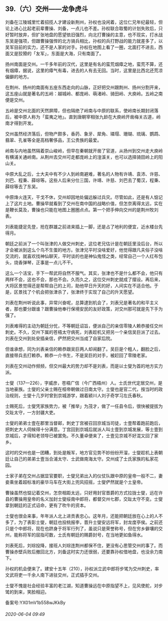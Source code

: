 ## 39.（六）交州——龙争虎斗
刘备在江陵城里忙着招揽人才建设新荆州，孙权也没闲着，这位仁兄年纪最轻，但论上进心比起老前辈曹操、刘备，一点儿也不差。孙权联合取蜀的计划失败后，只好暂时放弃，但扩张地盘的愿望依旧强烈，向北打曹操的主意，也不现实，打水战东吴是强项，但跟曹操强悍的北方骑兵相比，孙权的兵打野战的能力就差多了，以吴军目前的实力，还不是人家的对手。孙权在地图上看了一圈，北面打不进去，西面又是狡猾的「友军」，东面是大海，只有南面了。



扬州南面是交州。一千多年前的汉代，这里是有名的蛮荒烟瘴之地，蛮荒不算，还有烟瘴，据说，这里的瘴气有毒，进去的人有去无回。当时，这里是比西北还荒凉偏僻的地方。



在荆州、扬州的南面有五座东西走向的山脉，正好把交州跟荆州、扬州分割开来，这五座山就是著名的五岭：越城岭、都庞岭、萌渚岭、骑田岭、大庾岭。五岭之南便是交州。



五岭是交州北面的天然屏障，但也隔绝了岭南与中原的联系，使岭南长期封闭落后，被中原人称为「蛮夷之地」。直到唐朝宰相张九龄在大庾岭开凿梅关古道，岭南才得到开发。



交州虽然经济落后，但物产颇多，香药、象牙、犀角、璘瑁、珊瑚、琉璃、鹦鹉、翡翠、孔雀等全是高档奢侈品，王公贵族的最爱。



岭南与内地虽然隔着崇山峻岭，但早在秦朝就开凿了官道，从扬州到交州走大庾岭有横浦关通岭南。从荆州去交州可走都庞岭上的湟溪关，也可以选择骑田岭上的阳山关。



中原大乱之后，士大夫中有不少人到岭南避难，著名的人物有许靖、袁沛、许慈、刘巴、程秉、薛琮等。这些人后来分仕三国，许靖、许慈、刘巴去了蜀汉，程秉、薛琮等去了东吴。



中原烽火连天，干戈不休，交州却因地处偏远躲过兵灾。尽管如此，还是有人惦记上了这片土地。曹操早就看到了交州在南中国的战略价值，但怎奈离得太远，实在是鞭长莫及，曹操也只能在地图上圈圈点点。第一个把手伸向交州的是荆州牧刘表。



刘表能捷足先登，抢在群雄之前进来插上一脚，还是占了地利的便宜，近水楼台先得月。



朝廷之前派了一个叫张津的人做交州刺史，这位老兄估计是在朝廷里没后台，所以才会被派到这么个鸟不生蛋的地方。张津兄平时没啥爱好，他觉得跟凡夫俗子没啥交流的，就喜欢找神仙聊天，平时谈的也是神仙鬼怪之类，经常自己一个人红布包头，烧香弹琴，正事是一点儿不干。



这么一个活宝，手下一帮武将自然不服气。其实，张津也不是什么都不会，他只有两样不会，这也不会，那也不会。久而久之，这位交州刺史就成了摆设。再后来，大将区景觉得还是帮帮自己的上司，助他早日升天的好，人间实在不适合他。于是，区景找了个机会把张津杀了，张津终于实现了自己的升天愿望。



刘表在荆州听说此事，异常兴奋呢，总算逮到机会了，刘表兄是著名的和平主义者，那也要分跟谁？跟曹操他奉行保境安民的友好政策，对交州那可就是先下手为强了。



刘表难得的主动为朝廷分忧，不等朝廷诏旨，便派自己的亲信零陵人赖恭接任交州刺史。不久，交州下属的苍梧太守病死，刘表趁机又把另一个亲信吴巨派了过去。刘表在交州到处安插亲信，俨然把交州当成了自家后院。



但谁承想，同为刘表亲信的赖恭跟吴巨两人却闹翻了。吴巨是个粗人，翻脸之后，直接带兵去打赖恭。赖恭一介书生，不是吴巨的对手，被赶回了零陵老家。



刘表在交州动作频频，但交州最大的势力却不是刘表，而是以士燮为首的地方实力派。



士燮（137—226），字威彦，苍梧广信（今广西梧州）人。士氏世代定居交州，是当地豪族。士燮的父亲士赐在桓帝朝做过日南太守。士燮也是官二代，按当时的政治规则，士燮十几岁时曾到京城游学，跟着颍川人刘子奇学习左氏春秋。



士赐死后，士燮凭家族势力，被「推举」为茂才，做了一任县令后，很快被提拔为交趾太守，一方封疆大吏。



士燮的弟弟士壹在郡里当督邮，刺史丁宫被召回京城当司徒，士壹帮着跑前跑后，把刺史大人伺候得十分满意。丁宫回到京城后就派人叫士壹到京城发展，等士壹到京城后，才得知老领导已被罢免。不久董卓便来了，士壹见京城不好混又回了家乡。



这时的交州也是一团糟，到处是叛军，地方官见势不妙纷纷开溜，士燮趁机上表朝廷让自己的弟弟士壹当合浦太守、士武做南海太守。交州成了士氏家族的私家花园。



士家子弟在交州占据显官要职，士燮兄弟出入的仪仗队跟中原的皇帝一般不二，妻妾乘坐着超标准的豪华马车在大街上兜风招摇，士燮俨然就是个土皇帝。



曹操虽然也惦记着交州，怎奈相距太远，只好用封官晋爵的方式拉拢士燮，远在许县的曹操用皇帝的名义加封士燮绥南中郎将，都督交州七郡，交趾太守不变。士燮拿到朝廷的正式诏命，更有了吹牛的资本。



士燮也很会来事，年年派人北上进贡表忠心。这年月，还能把朝廷放在心上的人不多了，为了表彰士燮，朝廷也投桃报李，晋升士燮安远将军，封龙度亭侯。之前还只是个中郎将，现在也跻身于将军行列了，虽说只是荣誉称号，但在穷乡僻壤的交州，能称将军的屈指可数，士氏有朝廷的赐爵封号，在当地更如鱼得水。



刘表死后，刘琮投降，接班人刘琮连荆州都保不住，更没有心思管交州的事了。而曹操赤壁兵败后撤回北方，刘备这时实力还很弱，还要靠孙权借地盘，也没余力南下。



孙权的机会便来了。建安十五年（210），孙权派立武中郎将步骘为交州刺史，率文武将吏一千余人南下进驻交州，正式插手交州。



士燮不愧是社会经验丰富的老江湖，知道曹操远在中原指望不上，见风使舵，对步骘的到来，笑脸相迎。



备案号:YX01mV1b558wJKkBy


###### 2020-06-04 09:49
